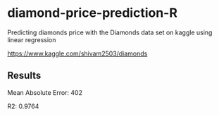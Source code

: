 # diamond-price-prediction-R
Predicting diamonds price with the Diamonds data set on kaggle using linear regression

https://www.kaggle.com/shivam2503/diamonds

## Results

Mean Absolute Error: 402

R2: 0.9764
